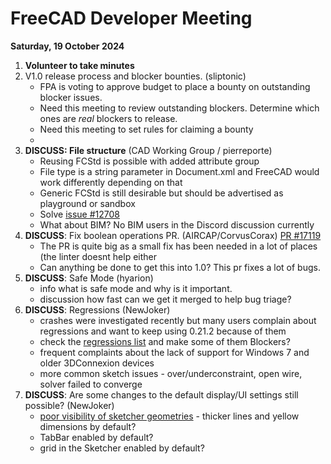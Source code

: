 # FreeCAD Developer Meeting

**Saturday, 19 October 2024**

1. **Volunteer to take minutes**
2. V1.0 release process and blocker bounties. (sliptonic)
   - FPA is voting to approve budget to place a bounty on outstanding blocker issues.
   - Need this meeting to review outstanding blockers. Determine which ones are _real_ blockers to release.
   - Need this meeting to set rules for claiming a bounty
   - 
3. **DISCUSS: File structure** (CAD Working Group / pierreporte)
   - Reusing FCStd is possible with added attribute group
   - File type is a string parameter in Document.xml and FreeCAD would work differently depending on that
   - Generic FCStd is still desirable but should be advertised as playground or sandbox
   - Solve [issue #12708](https://github.com/FreeCAD/FreeCAD/issues/12708)
   - What about BIM? No BIM users in the Discord discussion currently
4. **DISCUSS**: Fix boolean operations PR. (AIRCAP/CorvusCorax) [PR #17119](https://github.com/FreeCAD/FreeCAD/pull/17119/)
   - The PR is quite big as a small fix has been needed in a lot of places (the linter doesnt help either
   - Can anything be done to get this into 1.0? This pr fixes a lot of bugs.
5. **DISCUSS**: Safe Mode (hyarion)
   - info what is safe mode and why is it important.
   - discussion how fast can we get it merged to help bug triage?
6. **DISCUSS**: Regressions (NewJoker)
   - crashes were investigated recently but many users complain about regressions and want to keep using 0.21.2 because of them
   - check the [regressions list](https://github.com/FreeCAD/FreeCAD/labels/Type%3A%20Regression) and make some of them Blockers?
   - frequent complaints about the lack of support for Windows 7 and older 3DConnexion devices
   - more common sketch issues - over/underconstraint, open wire, solver failed to converge
7. **DISCUSS**: Are some changes to the default display/UI settings still possible? (NewJoker)
   - [poor visibility of sketcher geometries](https://github.com/FreeCAD/FreeCAD/issues/13318) - thicker lines and yellow dimensions by default?
   - TabBar enabled by default?
   - grid in the Sketcher enabled by default?
